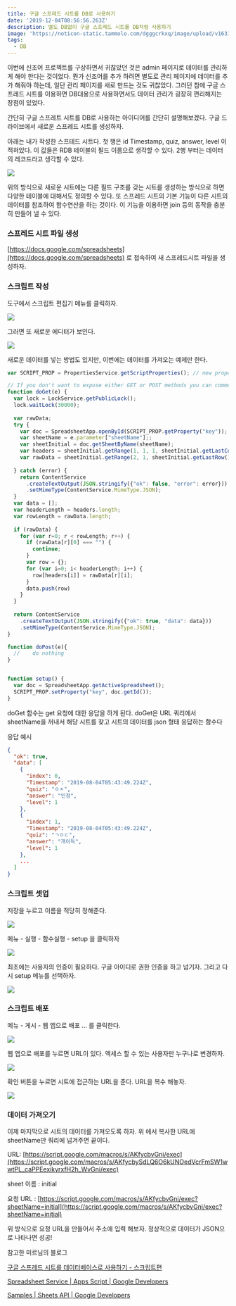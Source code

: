 ```yaml
---
title: 구글 스프레드 시트를 DB로 사용하기
date: '2019-12-04T08:56:56.263Z'
description: 별도 DB없이 구글 스프레드 시트를 DB처럼 사용하기
image: 'https://noticon-static.tammolo.com/dgggcrkxq/image/upload/v1631952584/tlog/cover/google-spread-sheet_f8007w.png'
tags:
  - DB
---
```


이번에 신조어 프로젝트를 구상하면서 귀찮았던 것은 admin 페이지로 데이터를 관리하게 해야 한다는 것이었다. 뭔가 신조어를 추가 하려면 별도로 관리 페이지에 데이터를 추가 해줘야 하는데, 일단 관리 페이지를 새로 만드는 것도 귀찮았다. 그러던 참에 구글 스프레드 시트를 이용하면 DB대용으로 사용하면서도 데이터 관리가 굉장히 편리해지는 장점이 있었다.

간단히 구글 스프레트 시트를 DB로 사용하는 아이디어를 간단히 설명해보겠다. 구글 드라이브에서 새로운 스프레드 시트를 생성하자.

아래는 내가 작성한 스프테드 시트다. 첫 행은 id Timestamp, quiz, answer, level 이 적혀있다. 이 값들은 RDB 테이블의 필드 이름으로 생각할 수 있다. 2행 부터는 데이터의 레코드라고 생각할 수 있다.

![](https://noticon-static.tammolo.com/dgggcrkxq/image/upload/v1631952576/tlog/_2019-08-05__9.53.28_svmu6n.png)

위의 방식으로 새로운 시트에는 다른 필드 구조를 갖는 시트를 생성하는 방식으로 하면 다양한 테이블에 대해서도 정의할 수 있다. 또 스프레드 시트의 기본 기능이 다른 시트의 데이터를 참조하여 함수연산을 하는 것이다. 이 기능을 이용하면 join 등의 동작을 충분히 만들어 낼 수 있다.

### 스프레드 시트 파일 생성

[https://docs.google.com/spreadsheets](https://docs.google.com/spreadsheets) 로 접속하여 새 스프레드시트 파일을 생성하자.

### 스크립트 작성

도구에서 스크립트 편집기 메뉴를 클릭하자.

![](https://noticon-static.tammolo.com/dgggcrkxq/image/upload/v1631952576/tlog/_2019-08-05__9.59.10_deeh03.png)

그러면 또 새로운 에디터가 보인다.

![](https://noticon-static.tammolo.com/dgggcrkxq/image/upload/v1631952576/tlog/_2019-08-05__10.00.56_t4yfp7.png)

 새로운 데이터를 넣는 방법도 있지만, 이번에는 데이터를 가져오는 예제만 한다.
```javascript
var SCRIPT_PROP = PropertiesService.getScriptProperties(); // new property service

// If you don't want to expose either GET or POST methods you can comment out the appropriate function
function doGet(e) {
  var lock = LockService.getPublicLock();
  lock.waitLock(30000);
  
  var rawData;
  try {
    var doc = SpreadsheetApp.openById(SCRIPT_PROP.getProperty("key"));
    var sheetName = e.parameter["sheetName"];;
    var sheetInitial = doc.getSheetByName(sheetName);
    var headers = sheetInitial.getRange(1, 1, 1, sheetInitial.getLastColumn()).getValues()[0];
    var rawData = sheetInitial.getRange(2, 1, sheetInitial.getLastRow(), sheetInitial.getLastColumn()).getValues()
    
  } catch (error) {
    return ContentService
      .createTextOutput(JSON.stringify({"ok": false, "error": error}))
      .setMimeType(ContentService.MimeType.JSON);
  }
  var data = [];
  var headerLength = headers.length;
  var rowLength = rawData.length;
    
  if (rawData) {
    for (var r=0; r < rowLength; r++) {
      if (rawData[r][0] === "") {
        continue;
      }
      var row = {};
      for (var i=0; i< headerLength; i++) {
        row[headers[i]] = rawData[r][i];
      }
      data.push(row)
    }
  }
  
  return ContentService
    .createTextOutput(JSON.stringify({"ok": true, "data": data}))
    .setMimeType(ContentService.MimeType.JSON);
}

function doPost(e){
  //    do nothing
}


function setup() {
  var doc = SpreadsheetApp.getActiveSpreadsheet();
  SCRIPT_PROP.setProperty("key", doc.getId());
}
```

doGet 함수는 get 요청에 대한 응답을 하게 된다. doGet은 URL 쿼리에서 sheetName을 꺼내서 해당 시트를 찾고 시트의 데이터를 json 형태 응답하는 함수다

응답 예시
```json
{
  "ok": true,
  "data": [
    {
      "index": 0,
      "Timestamp": "2019-08-04T05:43:49.224Z",
      "quiz": "ㅇㅈ",
      "answer": "인정",
      "level": 1
    },
    {
      "index": 1,
      "Timestamp": "2019-08-04T05:43:49.224Z",
      "quiz": "ㄱㅇㄷ",
      "answer": "개이득",
      "level": 1
    },
    ...
  ]
}
```

### 스크립트 셋업

저장을 누르고 이름을 적당히 정해준다.

![](https://noticon-static.tammolo.com/dgggcrkxq/image/upload/v1631952576/tlog/_2019-08-05__10.12.22_gxkm73.png)

메뉴 - 실행 - 함수실행 - setup 을 클릭하자

![](https://noticon-static.tammolo.com/dgggcrkxq/image/upload/v1631952576/tlog/_2019-08-05__10.13.29_xnnl5v.png)

최초에는 사용자의 인증이 필요하다. 구글 아이디로 권한 인증을 하고 넘기자. 그리고 다시 setup 메뉴를 선택하자.

![](https://noticon-static.tammolo.com/dgggcrkxq/image/upload/v1631952576/tlog/_2019-08-05__10.14.28_ibdf1a.png)

### 스크립트 배포

메뉴 - 게시 - 웹 앱으로 배포 ... 를 클릭한다. 

![](https://noticon-static.tammolo.com/dgggcrkxq/image/upload/v1631952576/tlog/_2019-08-05__10.16.39_z8hvwm.png)

웹 앱으로 배포를 누르면 URL이 있다. 엑세스 할 수 있는 사용자만 누구나로 변경하자.

![](https://noticon-static.tammolo.com/dgggcrkxq/image/upload/v1631952576/tlog/_2019-08-05__10.17.30_gdajam.png)

확인 버튼을 누르면 시트에 접근하는 URL을 준다. URL을 복수 해놓자.

![](https://noticon-static.tammolo.com/dgggcrkxq/image/upload/v1631952576/tlog/_2019-08-05__10.20.10_uuzxmb.png)

### 데이터 가져오기

이제 마지막으로 시트의 데이터를 가져오도록 하자. 위 에서 복사한 URL에 sheetName만 쿼리에 넘겨주면 끝이다.

URL: [https://script.google.com/macros/s/AKfycbvGni/exec](https://script.google.com/macros/s/AKfycbySdLQ6O6kUNOedVcrFmSW1wwtPL_caPPEexikyrxfH2h_WvGni/exec)

sheet 이름 : initial

요청 URL : [https://script.google.com/macros/s/AKfycbvGni/exec?sheetName=initial](https://script.google.com/macros/s/AKfycbvGni/exec?sheetName=initial)

위 방식으로 요청 URL을 만들어서 주소에 입력 해보자. 정상적으로 데이터가 JSON으로 나타나면 성공!

참고한 미르님의 블로그

[구글 스프레드 시트를 데이터베이스로 사용하기 - 스크립트편](https://itmir.tistory.com/598)

[Spreadsheet Service | Apps Script | Google Developers](https://developers.google.com/apps-script/reference/spreadsheet/)

[Samples | Sheets API | Google Developers](https://developers.google.com/sheets/api/samples/)